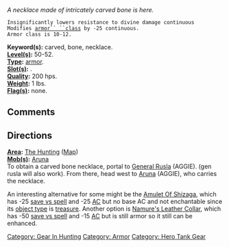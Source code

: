 *A necklace made of intricately carved bone is here.*

`Insignificantly lowers resistance to divine damage continuous`  
`Modifies `[`armor`` ``class`](Armor_Class "wikilink")` by -25 continuous.`  
`Armor class is 10-12.`

**Keyword(s):** carved, bone, necklace.  
**[Level(s)](Object_Level "wikilink"):** 50-52.  
**[Type](:Category:_Object_Types "wikilink"):**
[armor](:Category:_Armor "wikilink").  
**[Slot(s)](Object_Slots "wikilink"):** <worn around neck>.  
**[Quality](Object_Quality "wikilink"):** 200 hps.  
**[Weight](Object_Weight "wikilink"):** 1 lbs.  
**[Flag(s)](:Category:_Object_Flags "wikilink"):** none.  

## Comments

## Directions

**[Area](:Category:_Areas "wikilink"):** [The
Hunting](:Category:_Hunting "wikilink")
([Map](Hunting_Map "wikilink"))  
**[Mob(s)](:Category:_Mobs "wikilink"):** [Aruna](Aruna "wikilink")  
To obtain a carved bone necklace, portal to [General
Rusla](General_Rusla "wikilink") (AGGIE). (gen rusla will also work).
From there, head west to [Aruna](Aruna "wikilink") (AGGIE), who carries
the necklace.

An interesting alternative for some might be the [Amulet Of
Shizaga](Amulet_Of_Shizaga "wikilink"), which has -25 [save vs
spell](Saving_Throw "wikilink") and -25 [AC](Armor_Class "wikilink") but
no base AC and not enchantable since its [object
type](:Category:_Object_Types "wikilink") is
[treasure](:Category:_Treasure "wikilink"). Another option is [Namure's
Leather Collar](Namure's_Leather_Collar "wikilink"), which has -50 [save
vs spell](Saving_Throw "wikilink") and -15 [AC](Armor_Class "wikilink")
but is still armor so it still can be enhanced.

[Category: Gear In Hunting](Category:_Gear_In_Hunting "wikilink")
[Category: Armor](Category:_Armor "wikilink") [Category: Hero Tank
Gear](Category:_Hero_Tank_Gear "wikilink")
